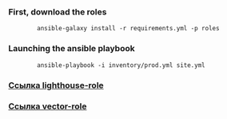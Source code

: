 ### First, download the roles
```
        ansible-galaxy install -r requirements.yml -p roles

```
### Launching the ansible playbook
```
        ansible-playbook -i inventory/prod.yml site.yml 
```

### [Ссылка lighthouse-role](https://github.com/gilyazov-ranel/lighthouse-role)

### [Ссылка vector-role](https://github.com/gilyazov-ranel/vector-role)
